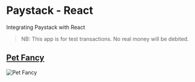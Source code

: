 # Paystack - React
Integrating Paystack with React
> NB: This app is for test transactions. No real money will be debited.

## <a href='https://petfancy.netlify.app/' target='_blank'>Pet Fancy</a>

![Pet Fancy](https://github.com/DhanteyUD/Paystack-Integration__React/assets/85023604/02624a2f-0ffc-44e9-8e75-ffe93e271336)

